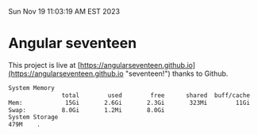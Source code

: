 Sun Nov 19 11:03:19 AM EST 2023

# Angular seventeen


This project is live at [https://angularseventeen.github.io](https://angularseventeen.github.io "seventeen!") thanks to Github.

```bash
System Memory
               total        used        free      shared  buff/cache   available
Mem:            15Gi       2.6Gi       2.3Gi       323Mi        11Gi        12Gi
Swap:          8.0Gi       1.2Mi       8.0Gi
System Storage
479M	.
```
```bash
